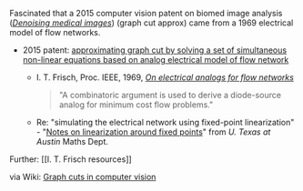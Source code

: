 Fascinated that a 2015 computer vision patent on biomed image analysis ([_Denoising medical images_](https://www.google.com/patents/US20110268328)) (graph cut approx) came from a 1969 electrical model of flow networks.

- 2015 patent: [approximating graph cut by solving a set of simultaneous non-linear equations based on analog electrical model of flow network](https://www.google.com/patents/US8929636)
  - I. T. Frisch, Proc. IEEE, 1969, [_On electrical analogs for flow networks_](http://ieeexplore.ieee.org/xpls/abs_all.jsp?arnumber=1448847&tag=1)  

    > "A combinatoric argument is used to derive a diode-source analog for minimum cost flow problems."

  - Re: "simulating the electrical network using fixed-point linearization" - "[Notes on linearization around fixed points](https://www.ma.utexas.edu/users/uhlen/ode10/linear.txt)" from _U. Texas at Austin_ Maths Dept.

Further: [[I. T. Frisch resources]]

via Wiki: [Graph cuts in computer vision](https://en.wikipedia.org/wiki/Graph_cuts_in_computer_vision)